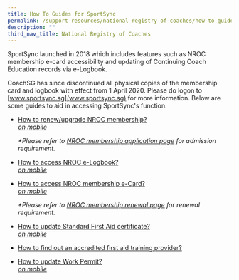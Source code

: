 ```yaml
---
title: How To Guides for SportSync
permalink: /support-resources/national-registry-of-coaches/how-to-guides-for-sportsync/
description: ""
third_nav_title: National Registry of Coaches
---
```

SportSync launched in 2018 which includes features such as NROC membership e-card accessibility and updating of Continuing Coach Education records via e-Logbook. 

CoachSG has since discontinued all physical copies of the membership card and logbook with effect from 1 April 2020. Please do logon to [www.sportsync.sg](www.sportsync.sg) for more information. Below are some guides to aid in accessing SportSync's function.

*   [How to renew/upgrade NROC membership?](/files/What%20We%20%20Do/Coaches’%20Corner/NROC/How%20to%20Guides%20for%20Sport%20Sync/RenewUpgrade%20Application.pdf)
<br>[_on mobile_](/files/What%20We%20%20Do/Coaches’%20Corner/NROC/How%20to%20Guides%20for%20Sport%20Sync/renewmobile%20(2).pdf)
  
	_\*Please refer to [NROC membership application page](/support-resources/national-registry-of-coaches/how-to-be-an-nroc-coach/) for admission requirement._  
	
*   [How to access NROC e-Logbook?](/files/What%20We%20%20Do/Coaches’%20Corner/NROC/How%20to%20Guides%20for%20Sport%20Sync/How%20to%20access%20e-Logbook_1.pdf)
<br>[_on mobile_](/files/What%20We%20%20Do/Coaches’%20Corner/NROC/How%20to%20Guides%20for%20Sport%20Sync/How%20to%20access%20e-Logbook%20on%20mobile_1.pdf) 
*   [How to access NROC membership e-Card?](/files/What%20We%20%20Do/Coaches’%20Corner/NROC/How%20to%20Guides%20for%20Sport%20Sync/How%20to%20access%20e-card_1.pdf)
<br>[_on mobile_](/files/What%20We%20%20Do/Coaches’%20Corner/NROC/How%20to%20Guides%20for%20Sport%20Sync/How%20to%20update%20SFA%20on%20mobile_1.pdf)
   
	 _\*Please refer to [NROC membership renewal page](/support-resources/national-registry-of-coaches/how-to-renew-nroc-membership/) for renewal requirement._      
	 
*   [How to update Standard First Aid certificate?](/files/What%20We%20%20Do/Coaches’%20Corner/NROC/How%20to%20Guides%20for%20Sport%20Sync/How%20to%20update%20SFA_1.pdf)  [](https://www.sportsingapore.gov.sg/-/media/SSC/Corporate/Files/Athletes-and-Coaches/For-Coaches/National-Registry-of-Coaches/How-to-Guides/How-to-update-SFA_1.ashx?la=en&hash=A91B53A89E074EBA9BBEAD4539C35F74C283E223)
<br>[_on mobile_](/files/What%20We%20%20Do/Coaches’%20Corner/NROC/How%20to%20Guides%20for%20Sport%20Sync/How%20to%20update%20SFA%20on%20mobile_1.pdf)
*   [How to find out an accredited first aid training provider?](/files/What%20We%20%20Do/Coaches’%20Corner/NROC/How%20to%20Guides%20for%20Sport%20Sync/How%20to%20search%20for%20a%20valid%20SFA%20training%20centre_Mobile&Desktop.pdf)
*   [How to update Work Permit?](/files/What%20We%20%20Do/Coaches’%20Corner/NROC/How%20to%20Guides%20for%20Sport%20Sync/How%20to%20update%20Work%20Permit_1.pdf)
<br>[_on mobile_](/files/What%20We%20%20Do/Coaches’%20Corner/NROC/How%20to%20Guides%20for%20Sport%20Sync/How%20to%20update%20Work%20Permit%20on%20mobile_1.pdf)